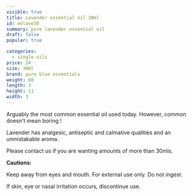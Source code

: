 ```yaml
---
visible: true
title: Lavender essential oil 30ml
id: eolave30
summary: pure lavender essential oil
draft: false
popular: true

categories:
  - single-oils
price: 24
size: 30ml
brand: pure blue essentials
weight: 60
length: 3
height: 11
width: 3
---
```

Arguably the most common essential oil used today.  However, common doesn't mean boring !

Lavender has analgesic, antiseptic and calmative qualities and an unmistakable aroma.

Please contact us if you are wanting amounts of more than 30mls.



**Cautions:**

Keep away from eyes and mouth. For external use only. Do not ingest.

If skin, eye or nasal irritation occurs, discontinue use.